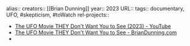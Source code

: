 alias::
creators:: [[Brian Dunning]] 
year:: 2023
URL::
tags:: documentary, UFO, #skepticism, #toWatch 
rel-projects::

- [The UFO Movie THEY Don't Want You to See (2023) - YouTube](https://www.youtube.com/watch?v=t72uvS7EJT4)
- [The UFO Movie THEY Don't Want You to See - BrianDunning.com](https://www.briandunning.com/ufo/)
-